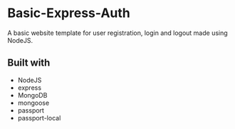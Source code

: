 # Basic-Express-Auth

A basic website template for user registration, login and logout made using NodeJS.

## Built with
- NodeJS
- express
- MongoDB
- mongoose
- passport
- passport-local
